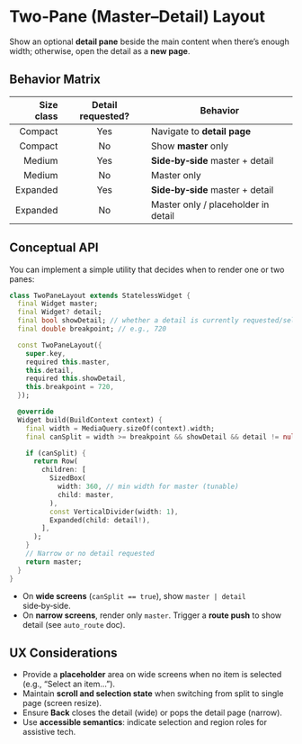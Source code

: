 # Two‑Pane (Master–Detail) Layout

Show an optional **detail pane** beside the main content when there’s enough width; otherwise, open the detail as a **new page**.

## Behavior Matrix

| Size class | Detail requested? | Behavior                              |
|-----------:|:------------------:|----------------------------------------|
| Compact    | Yes                | Navigate to **detail page**            |
| Compact    | No                 | Show **master** only                   |
| Medium     | Yes                | **Side‑by‑side** master + detail       |
| Medium     | No                 | Master only                            |
| Expanded   | Yes                | **Side‑by‑side** master + detail       |
| Expanded   | No                 | Master only / placeholder in detail    |

## Conceptual API

You can implement a simple utility that decides when to render one or two panes:

```dart
class TwoPaneLayout extends StatelessWidget {
  final Widget master;
  final Widget? detail;
  final bool showDetail; // whether a detail is currently requested/selected
  final double breakpoint; // e.g., 720

  const TwoPaneLayout({
    super.key,
    required this.master,
    this.detail,
    required this.showDetail,
    this.breakpoint = 720,
  });

  @override
  Widget build(BuildContext context) {
    final width = MediaQuery.sizeOf(context).width;
    final canSplit = width >= breakpoint && showDetail && detail != null;

    if (canSplit) {
      return Row(
        children: [
          SizedBox(
            width: 360, // min width for master (tunable)
            child: master,
          ),
          const VerticalDivider(width: 1),
          Expanded(child: detail!),
        ],
      );
    }
    // Narrow or no detail requested
    return master;
  }
}
```

- On **wide screens** (`canSplit == true`), show `master | detail` side‑by‑side.
- On **narrow screens**, render only `master`. Trigger a **route push** to show detail (see `auto_route` doc).

## UX Considerations
- Provide a **placeholder** area on wide screens when no item is selected (e.g., “Select an item…”).
- Maintain **scroll and selection state** when switching from split to single page (screen resize).
- Ensure **Back** closes the detail (wide) or pops the detail page (narrow).
- Use **accessible semantics**: indicate selection and region roles for assistive tech.
